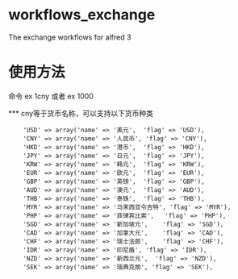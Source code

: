 # workflows_exchange
The exchange workflows for alfred 3


# 使用方法

命令  ex 1cny 或者 ex 1000

*** cny等于货币名称，可以支持以下货币种类

        'USD' => array('name' => '美元',  'flag' => 'USD'),
        'CNY' => array('name' => '人民币', 'flag' => 'CNY'),
        'HKD' => array('name' => '港币',  'flag' => 'HKD'),
        'JPY' => array('name' => '日元',  'flag' => 'JPY'),
        'KRW' => array('name' => '韩元',  'flag' => 'KRW'),
        'EUR' => array('name' => '欧元',  'flag' => 'EUR'),
        'GBP' => array('name' => '英镑',  'flag' => 'GBP'),
        'AUD' => array('name' => '澳元',  'flag' => 'AUD'),
        'THB' => array('name' => '泰铢',  'flag' => 'THB'),
        'MYR' => array('name' => '马来西亚令吉特', 'flag' => 'MYR'),
        'PHP' => array('name' => '菲律宾比索',   'flag' => 'PHP'),
        'SGD' => array('name' => '新加坡元',    'flag' => 'SGD'),
        'CAD' => array('name' => '加拿大元',    'flag' => 'CAD'),
        'CHF' => array('name' => '瑞士法郎',    'flag' => 'CHF'),
        'IDR' => array('name' => '印尼盾', 'flag' => 'IDR'),
        'NZD' => array('name' => '新西兰元',  'flag' => 'NZD'),
        'SEK' => array('name' => '瑞典克朗', 'flag' => 'SEK'),
